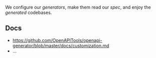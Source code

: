 
We configure our _generators_, make them read our _spec_, and enjoy the _generated_ codebases.

## Docs

- https://github.com/OpenAPITools/openapi-generator/blob/master/docs/customization.md
- …
